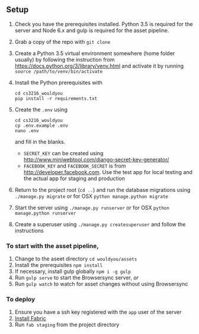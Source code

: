 ## Setup
 
 1. Check you have the prerequisites installed. Python 3.5 is required for the server and Node 6.x and gulp is required for the asset pipeline. 
 
 2. Grab a copy of the repo with `git clone`
 
 3. Create a Python 3.5 virtual environment somewhere (home folder usually) by following the instruction from https://docs.python.org/3/library/venv.html and activate it by running `source /path/to/venv/bin/activate`
 
 4. Install the Python prerequisites with
 
        cd cs3216_wouldyou
        pip install -r requirements.txt
        
 5. Create the `.env` using 
    
        cd cs3216_wouldyou
        cp .env.example .env
        nano .env 
    
    and fill in the blanks. 
     
     - `SECRET_KEY` can be created using http://www.miniwebtool.com/django-secret-key-generator/
     - `FACEBOOK_KEY` and `FACEBOOK_SECRET` is from http://developer.facebook.com. Use the test app for local testing and the actual app for staging and production 
     
 6. Return to the project root (`cd ..`) and run the database migrations using `./manage.py migrate` or for OSX `python manage.python migrate`
 
 7. Start the server using `./manage.py runserver` or for OSX `python manage.python runserver` 
 
 8. Create a superuser using `./manage.py createsuperuser` and follow the instructions 

### To start with the asset pipeline, 
 
 1. Change to the aseet directory `cd wouldyou/assets`
 2. Install the prerequisites `npm install`
 3. If necessary, install gulp globally `npm i -g gulp`
 4. Run `gulp serve` to start the Browsersync server, *or* 
 5. Run `gulp watch` to watch for asset changes without using Browsersync
 
 
### To deploy

 1. Ensure you have a ssh key registered with the `app` user of the server 
 2. [Install Fabric](http://www.fabfile.org/installing.html)
 3. Run `fab staging` from the project directory 

